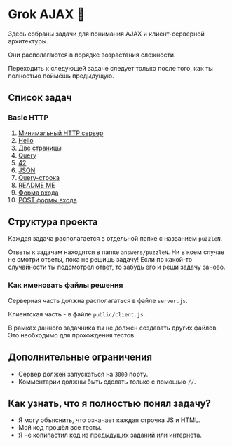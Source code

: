 # Grok AJAX  :baby_chick:

Здесь собраны задачи для понимания AJAX и клиент-серверной архитектуры.

Они располагаются в порядке возрастания сложности.

Переходить к следующей задаче следует только после того, как ты
полностью поймёшь предыдущую.

## Список задач

### Basic HTTP
1. [Минимальный HTTP сервер](puzzles/puzzle1/)
2. [Hello](puzzles/puzzle2/)
3. [Две страницы](puzzles/puzzle3/)
4. [Query](puzzles/puzzle4/)
5. [42](puzzles/puzzle5/)
6. [JSON](puzzles/puzzle6/)
7. [Query-строка](puzzles/puzzle7/)
8. [README ME](puzzles/puzzle8/)
9. [Форма входа](puzzles/puzzle9/)
10. [POST формы входа](puzzles/puzzle10/)

## Структура проекта

Каждая задача располагается в отдельной папке с названием `puzzleN`.

Ответы к задачам находятся в папке `answers/puzzleN`. Ни в коем случае 
не смотри ответы, пока не решишь задачу! Если по какой-то случайности ты 
подсмотрел ответ, то забудь его и реши задачу заново.

### Как именовать файлы решения

Серверная часть должна располагаться в файле `server.js`.

Клиентская часть - в файле `public/client.js`.

В рамках данного задачника ты не должен создавать других файлов.
Это необходимо для прохождения тестов.

## Дополнительные ограничения

* Сервер должен запускаться на `3000` порту.
* Комментарии должны быть сделать только с помощью `//`.

## Как узнать, что я полностью понял задачу?

* Я могу объяснить, что означает каждая строчка JS и HTML.
* Мой код прошёл все тесты.
* Я не копипастил код из предыдущих заданий или интернета.


